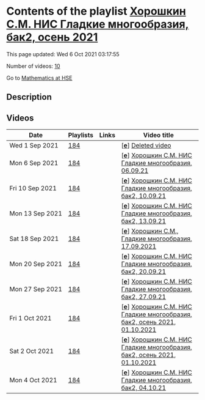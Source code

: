 # Contents of the playlist [Хорошкин С.М. НИС Гладкие многообразия, бак2, осень 2021](https://www.youtube.com/playlist?list=PLq3E5oubNNoDempDEvVBQEz4CFN4Xs6FJ)

This page updated: Wed 6 Oct 2021 03:17:55

Number of videos: [10](#videos)

Go to [Mathematics at HSE](../README.md)

## Description



## Videos

|Date|Playlists|Links|Video title|
|---|---|---|---|
| Wed&nbsp;1&nbsp;Sep&nbsp;2021 | [184](../playlists/184 "Хорошкин С.М. НИС Гладкие многообразия, бак2, осень 2021") |  | [[**e**](https://studio.youtube.com/video/rkZXEqWbLdI/edit "Edit")] [Deleted video](https://www.youtube.com/watch?v=rkZXEqWbLdI&list=PLq3E5oubNNoDempDEvVBQEz4CFN4Xs6FJ "This video is unavailable.") |
| Mon&nbsp;6&nbsp;Sep&nbsp;2021 | [184](../playlists/184 "Хорошкин С.М. НИС Гладкие многообразия, бак2, осень 2021") |  | [[**e**](https://studio.youtube.com/video/wCsXCHyPxaA/edit "Edit")] [Хорошкин С.М. НИС Гладкие многообразия, 06.09.21](https://www.youtube.com/watch?v=wCsXCHyPxaA&list=PLq3E5oubNNoDempDEvVBQEz4CFN4Xs6FJ) |
| Fri&nbsp;10&nbsp;Sep&nbsp;2021 | [184](../playlists/184 "Хорошкин С.М. НИС Гладкие многообразия, бак2, осень 2021") |  | [[**e**](https://studio.youtube.com/video/AianDTEy9Gw/edit "Edit")] [Хорошкин С.М. НИС Гладкие многообразия, бак2, 10.09.21](https://www.youtube.com/watch?v=AianDTEy9Gw&list=PLq3E5oubNNoDempDEvVBQEz4CFN4Xs6FJ) |
| Mon&nbsp;13&nbsp;Sep&nbsp;2021 | [184](../playlists/184 "Хорошкин С.М. НИС Гладкие многообразия, бак2, осень 2021") |  | [[**e**](https://studio.youtube.com/video/4ZxcHPlIyEQ/edit "Edit")] [Хорошкин С.М. НИС Гладкие многообразия, бак2, 13.09.21](https://www.youtube.com/watch?v=4ZxcHPlIyEQ&list=PLq3E5oubNNoDempDEvVBQEz4CFN4Xs6FJ) |
| Sat&nbsp;18&nbsp;Sep&nbsp;2021 | [184](../playlists/184 "Хорошкин С.М. НИС Гладкие многообразия, бак2, осень 2021") |  | [[**e**](https://studio.youtube.com/video/B1jGhw8C_Ro/edit "Edit")] [Хорошкин С.М., Гладкие многообразия, 17.09.2021](https://www.youtube.com/watch?v=B1jGhw8C_Ro&list=PLq3E5oubNNoDempDEvVBQEz4CFN4Xs6FJ) |
| Mon&nbsp;20&nbsp;Sep&nbsp;2021 | [184](../playlists/184 "Хорошкин С.М. НИС Гладкие многообразия, бак2, осень 2021") |  | [[**e**](https://studio.youtube.com/video/53BHw397W5w/edit "Edit")] [Хорошкин С.М. НИС Гладкие многообразия, бак2, 20.09.21](https://www.youtube.com/watch?v=53BHw397W5w&list=PLq3E5oubNNoDempDEvVBQEz4CFN4Xs6FJ) |
| Mon&nbsp;27&nbsp;Sep&nbsp;2021 | [184](../playlists/184 "Хорошкин С.М. НИС Гладкие многообразия, бак2, осень 2021") |  | [[**e**](https://studio.youtube.com/video/E9id1sW7q-o/edit "Edit")] [Хорошкин С.М. НИС Гладкие многообразия, бак2, 27.09.21](https://www.youtube.com/watch?v=E9id1sW7q-o&list=PLq3E5oubNNoDempDEvVBQEz4CFN4Xs6FJ) |
| Fri&nbsp;1&nbsp;Oct&nbsp;2021 | [184](../playlists/184 "Хорошкин С.М. НИС Гладкие многообразия, бак2, осень 2021") |  | [[**e**](https://studio.youtube.com/video/SYSKISia2ko/edit "Edit")] [Хорошкин С.М. НИС Гладкие многообразия, бак2,  осень 2021, 01.10.2021](https://www.youtube.com/watch?v=SYSKISia2ko&list=PLq3E5oubNNoDempDEvVBQEz4CFN4Xs6FJ "Хорошкин С.М. НИС Гладкие многообразия, бак2,") |
| Sat&nbsp;2&nbsp;Oct&nbsp;2021 | [184](../playlists/184 "Хорошкин С.М. НИС Гладкие многообразия, бак2, осень 2021") |  | [[**e**](https://studio.youtube.com/video/yGJv97SChGM/edit "Edit")] [Хорошкин С.М. НИС Гладкие многообразия, бак2,  осень 2021, 01.10.2021](https://www.youtube.com/watch?v=yGJv97SChGM&list=PLq3E5oubNNoDempDEvVBQEz4CFN4Xs6FJ "Хорошкин С.М. НИС Гладкие многообразия, бак2,") |
| Mon&nbsp;4&nbsp;Oct&nbsp;2021 | [184](../playlists/184 "Хорошкин С.М. НИС Гладкие многообразия, бак2, осень 2021") |  | [[**e**](https://studio.youtube.com/video/fUG3aP52InA/edit "Edit")] [Хорошкин С.М. НИС Гладкие многообразия, бак2, 04.10.21](https://www.youtube.com/watch?v=fUG3aP52InA&list=PLq3E5oubNNoDempDEvVBQEz4CFN4Xs6FJ) |
